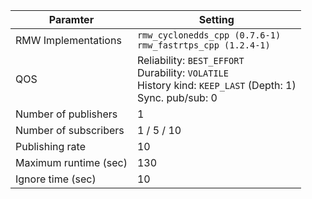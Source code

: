 | Paramter               | Setting                                                                                                                   |
|------------------------|---------------------------------------------------------------------------------------------------------------------------|
| RMW Implementations    | `rmw_cyclonedds_cpp (0.7.6-1)`<br>`rmw_fastrtps_cpp (1.2.4-1)`                                                            |
| QOS                    | Reliability: `BEST_EFFORT`<br>Durability: `VOLATILE`<br>History kind: `KEEP_LAST` (Depth: 1)<br>Sync. pub/sub: 0          |
| Number of publishers   | 1                                                                                                                         |
| Number of subscribers  | 1 / 5 / 10                                                                                                                |
| Publishing rate        | 10                                                                                                                        |
| Maximum runtime (sec)  | 130                                                                                                                       |
| Ignore time (sec)      | 10                                                                                                                        |
